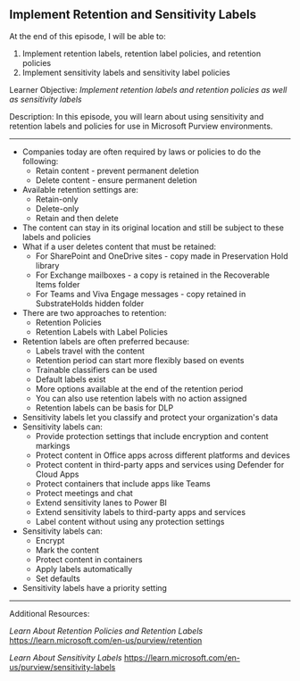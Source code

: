## Implement Retention and Sensitivity Labels
At the end of this episode, I will be able to:    

1. Implement retention labels, retention label policies, and retention policies
2. Implement sensitivity labels and sensitivity label policies

Learner Objective: *Implement retention labels and retention policies as well as sensitivity labels*    

Description: In this episode, you will learn about using sensitivity and retention labels and policies for use in Microsoft Purview environments. 

--------  

* Companies today are often required by laws or policies to do the following:
	- Retain content - prevent permanent deletion
	- Delete content - ensure permanent deletion 
* Available retention settings are:
	- Retain-only 
	- Delete-only
	- Retain and then delete 
* The content can stay in its original location and still be subject to these labels and policies 
* What if a user deletes content that must be retained:
	- For SharePoint and OneDrive sites - copy made in Preservation Hold library
	- For Exchange mailboxes - a copy is retained in the Recoverable Items folder
	- For Teams and Viva Engage messages - copy retained in SubstrateHolds hidden folder 
* There are two approaches to retention:
	- Retention Policies 
	- Retention Labels with Label Policies 
* Retention labels are often preferred because:
	- Labels travel with the content
	- Retention period can start more flexibly based on events
	- Trainable classifiers can be used
	- Default labels exist
	- More options available at the end of the retention period 
	- You can also use retention labels with no action assigned 
	- Retention labels can be basis for DLP 
* Sensitivity labels let you classify and protect your organization's data 
* Sensitivity labels can:
	- Provide protection settings that include encryption and content markings 
	- Protect content in Office apps across different platforms and devices
	- Protect content in third-party apps and services using Defender for Cloud Apps
	- Protect containers that include apps like Teams
	- Protect meetings and chat
	- Extend sensitivity lanes to Power BI
	- Extend sensitivity labels to third-party apps and services 
	- Label content without using any protection settings 
* Sensitivity labels can:
	- Encrypt
	- Mark the content
	- Protect content in containers 
	- Apply labels automatically 
	- Set defaults 
* Sensitivity labels have a priority setting 

-----------

Additional Resources:

*Learn About Retention Policies and Retention Labels*
https://learn.microsoft.com/en-us/purview/retention

*Learn About Sensitivity Labels*
https://learn.microsoft.com/en-us/purview/sensitivity-labels